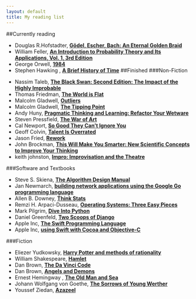 ```yaml
---
layout: default
title: My reading list
---
```


##Currently reading

- Douglas R.Hofstadter, **[Gödel, Escher, Bach: An Eternal Golden Braid](http://www.amazon.com/G%C3%B6del-Escher-Bach-Eternal-Golden/dp/0465026567/ref=sr_1_1?s=books&ie=UTF8&qid=1396731618&sr=1-1)**
- William Feller, **[An Introduction to Probability Theory and Its Applications, Vol. 1, 3rd Edition](http://www.amazon.com/Introduction-Probability-Theory-Applications-Edition/dp/0471257087)**
- George Orwell, **[1984](http://www.amazon.com/1984-Signet-Classics-George-Orwell/dp/0451524934)**
- Stephen Hawking , **[A Brief History of Time](http://www.amazon.com/Brief-History-Time-Stephen-Hawking/dp/0553380168/)**
##Finished
###Non-Fiction

* Nassim Taleb, **[The Black Swan: Second Edition: The Impact of the Highly Improbable](http://www.amazon.com/The-Black-Swan-Improbable-Robustness/dp/081297381X)**
* Thomas Friedman, **[The World is Flat](http://www.amazon.com/The-World-Flat-3-0-Twenty-first/dp/0312425074)**
* Malcolm Gladwell, **[Outliers](http://www.amazon.com/Outliers-Story-Success-Malcolm-Gladwell/dp/0316017930)**
* Malcolm Gladwell, **[The Tipping Point](http://www.amazon.com/The-Tipping-Point-Little-Difference/dp/0316346624)**
* Andy Huny, **[Pragmatic Thinking and Learning: Refactor Your Wetware](http://www.amazon.com/Pragmatic-Thinking-Learning-Refactor-Programmers/dp/1934356050)**
* Steven Pressfield, **[The War of Art](http://www.amazon.com/The-War-Art-Through-Creative/dp/1936891026)**
* Cal Newport, **[So Good They Can’t Ignore You](http://www.amazon.com/Good-They-Cant-Ignore-You/dp/1455509124)**
* Geoff Colvin, **[Talent Is Overrated](http://www.amazon.com/Talent-Overrated-Separates-World-Class-Performers/dp/1591842948)**
* Jason Fried, **[Rework](http://www.amazon.com/Rework-Jason-Fried/dp/0307463745)**
* John Brockman, **[This Will Make You Smarter: New Scientific Concepts to Improve Your Thinking](http://www.amazon.com/This-Will-Make-You-Smarter/dp/0062109391)**
* keith johnston, **[Impro: Improvisation and the Theatre](http://www.amazon.com/Impro-Improvisation-Theatre-Keith-Johnstone/dp/0878301178)**


###Software and Textbooks
* Steve S. Skiena, **[The Algorithm Design Manual](http://www.amazon.com/Algorithm-Design-Manual-Steve-Skiena/dp/0387948600)**
* Jan Newmarch, **[building network applications using the Google Go programming language](http://jan.newmarch.name/go/)**
* Allen B. Downey, **[Think Stats](http://www.amazon.com/Think-Stats-Allen-B-Downey/dp/1449307116)**
* Remzi H. Arpaci-Dusseau, **[Operating Systems: Three Easy Pieces](http://pages.cs.wisc.edu/~remzi/OSTEP/)**
* Mark Pilgrim, **[Dive Into Python](http://www.diveintopython.net/)**
* Daniel Greenfeld, **[Two Scoops of Django](http://www.amazon.com/Two-Scoops-Django-Best-Practices/dp/1481879707)**
* Apple Inc, **[The Swift Programming Language](https://itunes.apple.com/sa/book/swift-programming-language/id881256329?mt=11)**
* Apple Inc, **[using Swift with Cocoa and Objective-C](https://itunes.apple.com/sa/book/using-swift-cocoa-objective/id888894773?mt=11)**

###Fiction
* Eliezer Yudkowsky, **[Harry Potter and methods of rationality](http://hpmor.com/)**
* William Shakespeare, **[Hamlet](http://shakespeare.mit.edu/hamlet/full.html)**
* Dan Brown, **[The Da Vinci Code](http://www.amazon.com/The-Vinci-Code-Dan-Brown/dp/0307474275)**
* Dan Brown, **[Angels and Demons](http://www.amazon.com/Angels-Demons-Robert-Langdon-Brown/dp/1416524797)**
* Ernest Hemingway , **[The Old Man and  Sea](http://www.amazon.com/The-Old-Man-Sea/dp/0684801221)**
* Johann Wolfgang von Goethe, **[The Sorrows of Young Werther](http://www.amazon.com/Sorrows-Young-Werther-Thrift-Editions/dp/0486424553)**
* Youssef Ziedan, [**Azazeel**](http://www.amazon.com/Azazeel-Ziedan-Youssef/dp/1848874294/ref=sr_1_1?s=books&ie=UTF8&qid=1403433862&sr=1-1&keywords=azazeel)





